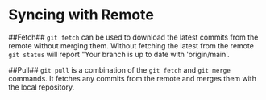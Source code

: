 # Syncing with Remote

##Fetch##
`git fetch` can be used to download the latest commits from the remote without merging them. Without fetching the latest from the remote `git status` will report "Your branch is up to date with 'origin/main'.

##Pull##
`git pull` is a combination of the `git fetch` and `git merge` commands. It fetches any commits from the remote and merges them with the local repository.
